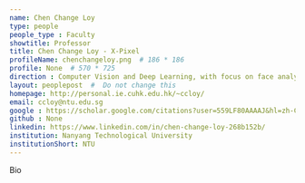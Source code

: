 ```yaml
---
name: Chen Change Loy
type: people
people_type : Faculty
showtitle: Professor
title: Chen Change Loy - X-Pixel
profileName: chenchangeloy.png  # 186 * 186
profile: None  # 570 * 725
direction : Computer Vision and Deep Learning, with focus on face analysis, image processing, deep learning, and visual surveillance
layout: peoplepost  #  Do not change this
homepage: http://personal.ie.cuhk.edu.hk/~ccloy/
email: ccloy@ntu.edu.sg
google : https://scholar.google.com/citations?user=559LF80AAAAJ&hl=zh-CN
github : None
linkedin: https://www.linkedin.com/in/chen-change-loy-268b152b/
institution: Nanyang Technological University
institutionShort: NTU
---
```


Bio

